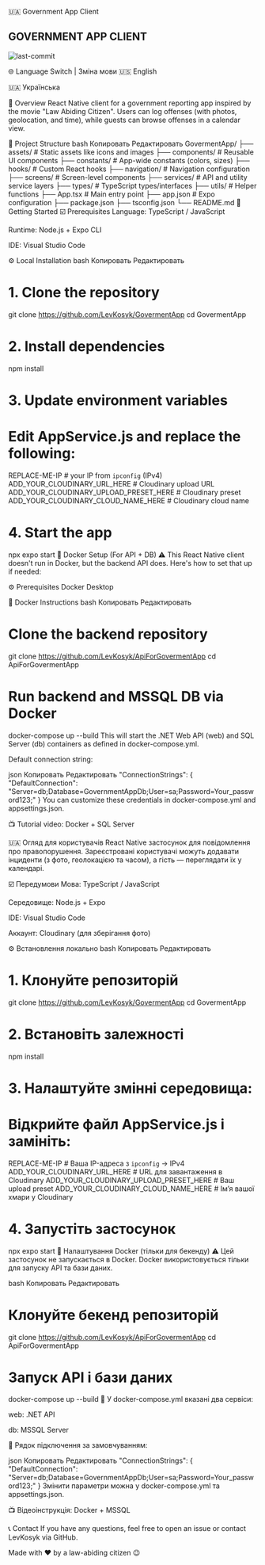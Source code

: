 🇺🇦 Government App Client
<div align="left"> <h2>GOVERNMENT APP CLIENT</h2> <p> <img src="https://img.shields.io/github/last-commit/LevKosyk/ApiForGovermentApp?style=default&logo=git&logoColor=white&color=a0d1e2" alt="last-commit"> </p> </div>
🌐 Language Switch | Зміна мови
🇺🇸 English

🇺🇦 Українська

📍 Overview
React Native client for a government reporting app inspired by the movie "Law Abiding Citizen". Users can log offenses (with photos, geolocation, and time), while guests can browse offenses in a calendar view.

📁 Project Structure
bash
Копировать
Редактировать
GovermentApp/
├── assets/             # Static assets like icons and images
├── components/         # Reusable UI components
├── constants/          # App-wide constants (colors, sizes)
├── hooks/              # Custom React hooks
├── navigation/         # Navigation configuration
├── screens/            # Screen-level components
├── services/           # API and utility service layers
├── types/              # TypeScript types/interfaces
├── utils/              # Helper functions
├── App.tsx             # Main entry point
├── app.json            # Expo configuration
├── package.json
├── tsconfig.json
└── README.md
🚀 Getting Started
☑️ Prerequisites
Language: TypeScript / JavaScript

Runtime: Node.js + Expo CLI

IDE: Visual Studio Code

⚙️ Local Installation
bash
Копировать
Редактировать
# 1. Clone the repository
git clone https://github.com/LevKosyk/GovermentApp
cd GovermentApp

# 2. Install dependencies
npm install

# 3. Update environment variables
# Edit AppService.js and replace the following:

REPLACE-ME-IP                           # your IP from `ipconfig` (IPv4)
ADD_YOUR_CLOUDINARY_URL_HERE           # Cloudinary upload URL
ADD_YOUR_CLOUDINARY_UPLOAD_PRESET_HERE # Cloudinary preset
ADD_YOUR_CLOUDINARY_CLOUD_NAME_HERE    # Cloudinary cloud name

# 4. Start the app
npx expo start
🐳 Docker Setup (For API + DB)
⚠️ This React Native client doesn't run in Docker, but the backend API does. Here's how to set that up if needed:

⚙️ Prerequisites
Docker Desktop

📄 Docker Instructions
bash
Копировать
Редактировать
# Clone the backend repository
git clone https://github.com/LevKosyk/ApiForGovermentApp
cd ApiForGovermentApp

# Run backend and MSSQL DB via Docker
docker-compose up --build
This will start the .NET Web API (web) and SQL Server (db) containers as defined in docker-compose.yml.

Default connection string:

json
Копировать
Редактировать
"ConnectionStrings": {
  "DefaultConnection": "Server=db;Database=GovernmentAppDb;User=sa;Password=Your_password123;"
}
You can customize these credentials in docker-compose.yml and appsettings.json.

📺 Tutorial video: Docker + SQL Server

🇺🇦 Огляд для користувачів
React Native застосунок для повідомлення про правопорушення. Зареєстровані користувачі можуть додавати інциденти (з фото, геолокацією та часом), а гість — переглядати їх у календарі.

☑️ Передумови
Мова: TypeScript / JavaScript

Середовище: Node.js + Expo

IDE: Visual Studio Code

Аккаунт: Cloudinary (для зберігання фото)

⚙️ Встановлення локально
bash
Копировать
Редактировать
# 1. Клонуйте репозиторій
git clone https://github.com/LevKosyk/GovermentApp
cd GovermentApp

# 2. Встановіть залежності
npm install

# 3. Налаштуйте змінні середовища:
# Відкрийте файл AppService.js і замініть:

REPLACE-ME-IP                           # Ваша IP-адреса з `ipconfig` → IPv4
ADD_YOUR_CLOUDINARY_URL_HERE           # URL для завантаження в Cloudinary
ADD_YOUR_CLOUDINARY_UPLOAD_PRESET_HERE # Ваш upload preset
ADD_YOUR_CLOUDINARY_CLOUD_NAME_HERE    # Ім’я вашої хмари у Cloudinary

# 4. Запустіть застосунок
npx expo start
🐳 Налаштування Docker (тільки для бекенду)
⚠️ Цей застосунок не запускається в Docker. Docker використовується тільки для запуску API та бази даних.

bash
Копировать
Редактировать
# Клонуйте бекенд репозиторій
git clone https://github.com/LevKosyk/ApiForGovermentApp
cd ApiForGovermentApp

# Запуск API і бази даних
docker-compose up --build
📂 У docker-compose.yml вказані два сервіси:

web: .NET API

db: MSSQL Server

🔐 Рядок підключення за замовчуванням:

json
Копировать
Редактировать
"ConnectionStrings": {
  "DefaultConnection": "Server=db;Database=GovernmentAppDb;User=sa;Password=Your_password123;"
}
Змінити параметри можна у docker-compose.yml та appsettings.json.

📺 Відеоінструкція: Docker + MSSQL

📞 Contact
If you have any questions, feel free to open an issue or contact LevKosyk via GitHub.

Made with ❤️ by a law-abiding citizen 😉
